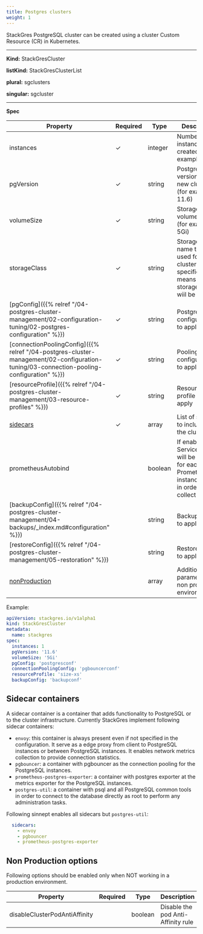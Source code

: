 ```yaml
---
title: Postgres clusters
weight: 1
---
```


StackGres PostgreSQL cluster can be created using a cluster Custom Resource (CR) in Kubernetes.

___

**Kind:** StackGresCluster

**listKind:** StackGresClusterList

**plural:** sgclusters

**singular:** sgcluster
___

**Spec**

| Property | Required | Type | Description | Default |
|-----------|------|------|-------------|------|
| instances | ✓ | integer  | Number of instances to be created (for example 1) |   |
| pgVersion | ✓ | string  | PostgreSQL version for the new cluster (for example 11.6) |   |
| volumeSize | ✓ | string  | Storage volume size (for example 5Gi) |   |
| storageClass | ✓ | string  | Storage class name to be used for the cluster (if not specified means default storage class wiil be used) |   |
| [pgConfig]({{% relref "/04-postgres-cluster-management/02-configuration-tuning/02-postgres-configuration" %}}) | ✓ | string  | PostgreSQL configuration to apply |   |
| [connectionPoolingConfig]({{% relref "/04-postgres-cluster-management/02-configuration-tuning/03-connection-pooling-configuration" %}}) | ✓ | string  | Pooling configuration to apply |   |
| [resourceProfile]({{% relref "/04-postgres-cluster-management/03-resource-profiles" %}}) | ✓ | string  | Resource profile size to apply |   |
| [sidecars](#sidecar-containers) | ✓ | array  | List of sidecars to include in the cluster |   |
| prometheusAutobind |   | boolean | If enabled a ServiceMonitor will be created for each Prometheus instance found in order to collect metrics | false |
| [backupConfig]({{% relref "/04-postgres-cluster-management/04-backups/_index.md#configuration" %}}) |   | string | Backup config to apply |   |
| [restoreConfig]({{% relref "/04-postgres-cluster-management/05-restoration" %}}) |   | string | Restore config to apply |   |
| [nonProduction](#non-production-options) |   | array  | Additional parameters for non production environments |   |

Example:

```yaml
apiVersion: stackgres.io/v1alpha1
kind: StackGresCluster
metadata:
  name: stackgres
spec:
  instances: 1
  pgVersion: '11.6'
  volumeSize: '5Gi'
  pgConfig: 'postgresconf'
  connectionPoolingConfig: 'pgbouncerconf'
  resourceProfile: 'size-xs'
  backupConfig: 'backupconf'
```

## Sidecar containers

A sidecar container is a container that adds functionality to PostgreSQL or to the cluster
 infrastructure. Currently StackGres implement following sidecar containers:

* `envoy`: this container is always present even if not specified in the configuration. It serve as
 a edge proxy from client to PostgreSQL instances or between PostgreSQL instances. It enables
 network metrics collection to provide connection statistics.
* `pgbouncer`: a container with pgbouncer as the connection pooling for the PostgreSQL instances.
* `prometheus-postgres-exporter`: a container with postgres exporter at the metrics exporter for
 the PostgreSQL instances.
* `postgres-util`: a container with psql and all PostgreSQL common tools in order to connect to the
 database directly as root to perform any administration tasks.

Following sinnept enables all sidecars but `postgres-util`:

```yaml
  sidecars:
    - envoy
    - pgbouncer
    - prometheus-postgres-exporter
```

## Non Production options

Following options should be enabled only when NOT working in a production environment.

| Property | Required | Type | Description | Default |
|-----------|------|------|-------------|------|
| disableClusterPodAntiAffinity |   | boolean | Disable the pod Anti-Affinity rule | false |
